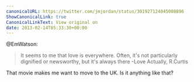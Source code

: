 ```yaml
---
canonicalURL: https://twitter.com/jmjordan/status/301927124045008896
ShowCanonicalLink: true
CanonicalLinkText: View original on
date: 2013-02-14T05:33:30+00:00
---
```

@EmWatson:

> It seems to me that love is everywhere. Often, it's not particularly dignified or newsworthy, but it's always there -Love Actually, R.Curtis

That movie makes me want to move to the UK. Is it anything like that?